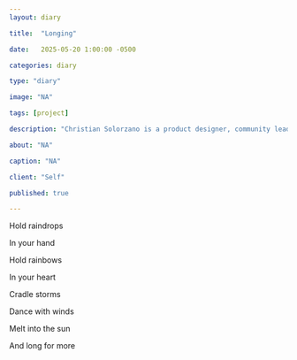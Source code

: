 ```yaml
---
layout: diary

title:  "Longing"

date:   2025-05-20 1:00:00 -0500

categories: diary

type: "diary"

image: "NA"

tags: [project]

description: "Christian Solorzano is a product designer, community leader, educator, and podcast host."

about: "NA"

caption: "NA"

client: "Self"

published: true

---
```

Hold raindrops 

In your hand

Hold rainbows 

In your heart

Cradle storms

Dance with winds

Melt into the sun

And long for more





